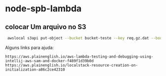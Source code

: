 # node-spb-lambda

## colocar Um arquivo no S3

```bash
 awslocal s3api put-object --bucket bucket-teste --key req.gz.dat --body req.gz.dat
 ```

Alguns links para ajuda:

```
https://aws.plainenglish.io/aws-lambda-testing-and-debugging-using-intellij-aws-sam-and-docker-f489f1d39b0d
https://aws.plainenglish.io/localstack-resource-creation-on-initialization-a86c2ce42310
```